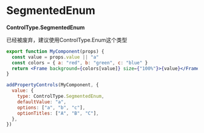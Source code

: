 # SegmentedEnum

**ControlType.SegmentedEnum**

已经被废弃，建议使用ControlType.Enum这个类型

```jsx
export function MyComponent(props) {
  const value = props.value || "a"
  const colors = { a: "red", b: "green", c: "blue" }
  return <Frame background={colors[value]} size={"100%"}>{value}</Frame>
}

addPropertyControls(MyComponent, {
  value: {
    type: ControlType.SegmentedEnum,
    defaultValue: "a",
    options: ["a", "b", "c"],
    optionTitles: ["A", "B", "C"],
  },
})
```

